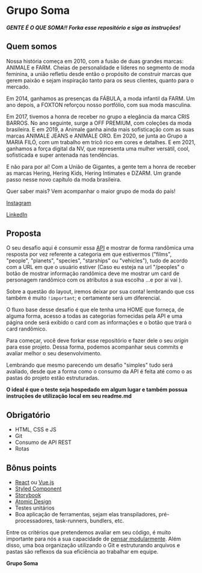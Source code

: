 # Grupo Soma
##### GENTE É O QUE SOMA!! Forka esse repositório e siga as instruções!

## Quem somos
Nossa história começa em 2010, com a fusão de duas grandes marcas: ANIMALE e FARM. Cheias de personalidade e líderes no segmento de moda feminina, a união refletiu desde então o propósito de construir marcas que gerem paixão e sejam inspiração tanto para os seus clientes, quanto para o mercado.

 

Em 2014, ganhamos as presenças da FÁBULA, a moda infantil da FARM. Um ano depois, a FOXTON reforçou nosso portfólio, com sua moda masculina.

 

Em 2017, tivemos a honra de receber no grupo a elegância da marca CRIS BARROS. No ano seguinte, surge a OFF PREMIUM, com coleções da moda brasileira. E em 2019, a Animale ganha ainda mais sofisticação com as suas marcas ANIMALE JEANS e ANIMALE ORO. Em 2020, se junta ao Grupo a MARIA FILÓ, com um trabalho em tricô rico em cores e detalhes. E em 2021, ganhamos a força digital da NV, que representa uma mulher versátil, cool, sofisticada e super antenada nas tendências. 

 

E não para por aí! Com a União de Gigantes, a gente tem a honra de receber as marcas Hering, Hering Kids, Hering Intimates e DZARM. Um grande passo nesse novo capítulo da moda brasileira.

 

Quer saber mais? Vem acompanhar o maior grupo de moda do país!

 

[Instagram](www.instagram.com/somosgruposoma/)

[LinkedIn](www.linkedin.com/company/grupo-soma)

## Proposta
O seu desafio aqui é consumir essa [API](https://swapi.dev/) e mostrar de forma randômica uma resposta por vez referente a categoria em que estivermos ("films", "people", "planets", "species", "starships" ou "vehicles"), tudo de acordo com a URL em que o usuário estiver (Caso eu esteja na url "/peoples" o botão de mostrar informação randômica deve me mostrar um card de personagem randômico com os atributos a sua escolha ...e por ai vai ).

Sobre a questão do layout, iremos deixar por sua conta! lembrando que css também é muito `!important`; e certamente será um diferencial.

O fluxo base desse desafio é que ele tenha uma HOME que forneça, de alguma forma, acesso a todas as categorias fornecidas pela API e uma página onde será exibido o card com as informações e o botão que trará o card randômico.

Para começar, você deve forkar esse repositório e fazer dele o seu *origin* para esse projeto. Dessa forma, podemos acompanhar seus commits e avaliar melhor o seu desenvolvimento.

Lembrando que mesmo parecendo um desafio "simples" tudo será avaliado, desde que a forma como o consumo da API é feita até como o as pastas do projeto estão estruturadas.

**O ideal é que o teste seja hospedado em algum lugar e também possua instruções de utilização local em seu readme.md**

## Obrigatório
* HTML, CSS e JS
* Git
* Consumo de API REST
* Rotas

## Bônus points
* [React](https://pt-br.reactjs.org/) ou [Vue.js](https://vuejs.org/)
* [Styled Component](http://getbem.com/introduction/)
* [Storybook](https://storybook.js.org/)
* [Atomic Design](https://tableless.com.br/o-que-e-design-atomic/)
* Testes unitários
* Boa aplicação de ferramentas, sejam elas transpiladores, pré-processadores, task-runners, bundlers, etc.



Entre os critérios que pretendemos avaliar em seu código, é muito importante para nós a sua capacidade de [pensar modularmente](https://webstandardssherpa.com/reviews/think-modularly). Além disso, uma boa organização utilizando o Git e estruturando arquivos e pastas são reflexos da sua eficiência ao trabalhar em equipe.

**Grupo Soma**